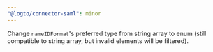 ```yaml
---
"@logto/connector-saml": minor
---
```


Change `nameIDFormat`'s preferred type from string array to enum (still compatible to string array, but invalid elements will be filtered).
